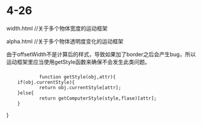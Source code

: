 # 4-26
width.html //关于多个物体宽度的运动框架

alpha.html //关于多个物体透明度变化的运动框架


由于offsetWidth不是计算后的样式，导致如果加了border之后会产生bug，所以运动框架里应当使用getStyle函数来确保不会发生此类问题。

### 
                function getStyle(obj,attr){  
        if(obj.currentStyle){ 
                return obj.currentStyle[attr]; 
        }else{ 
                return getComputerStyle(style,flase)[attr]; 
        } 
}



